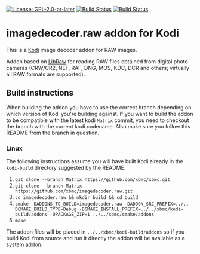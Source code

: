 [![License: GPL-2.0-or-later](https://img.shields.io/badge/License-GPL%20v2+-blue.svg)](LICENSE.md)
[![Build Status](https://dev.azure.com/teamkodi/binary-addons/_apis/build/status/xbmc.imagedecoder.raw?branchName=Matrix)](https://dev.azure.com/teamkodi/binary-addons/_build/latest?definitionId=28&branchName=Matrix)
[![Build Status](https://jenkins.kodi.tv/view/Addons/job/xbmc/job/imagedecoder.raw/job/Matrix/badge/icon)](https://jenkins.kodi.tv/blue/organizations/jenkins/xbmc%2Fimagedecoder.raw/branches/)

# imagedecoder.raw addon for Kodi

This is a [Kodi](https://kodi.tv) image decoder addon for RAW images.

Addon based on [LibRaw](https://www.libraw.org/) for reading RAW files obtained
from digital photo cameras (CRW/CR2, NEF, RAF, DNG, MOS, KDC, DCR and others;
virtually all RAW formats are supported).

## Build instructions

When building the addon you have to use the correct branch depending on which version of Kodi you're building against.
If you want to build the addon to be compatible with the latest kodi `Matrix` commit, you need to checkout the branch with the current kodi codename.
Also make sure you follow this README from the branch in question.

### Linux

The following instructions assume you will have built Kodi already in the `kodi-build` directory 
suggested by the README.

1. `git clone --branch Matrix https://github.com/xbmc/xbmc.git`
2. `git clone --branch Matrix https://github.com/xbmc/imagedecoder.raw.git`
3. `cd imagedecoder.raw && mkdir build && cd build`
4. `cmake -DADDONS_TO_BUILD=imagedecoder.raw -DADDON_SRC_PREFIX=../.. -DCMAKE_BUILD_TYPE=Debug -DCMAKE_INSTALL_PREFIX=../../xbmc/kodi-build/addons -DPACKAGE_ZIP=1 ../../xbmc/cmake/addons`
5. `make`

The addon files will be placed in `../../xbmc/kodi-build/addons` so if you build Kodi from source and run it directly 
the addon will be available as a system addon.
